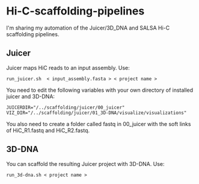 # Hi-C-scaffolding-pipelines
I'm sharing my automation of the Juicer/3D_DNA and SALSA Hi-C scaffolding pipelines.


## Juicer 

Juicer maps HiC reads to an input assembly. Use:  
  
  `run_juicer.sh  < input_assembly.fasta > < project name >`
  
You need to edit the following variables with your own directory of installed juicer and 3D-DNA:            

  `JUICERDIR="/../scaffolding/juicer/00_juicer"`           
  `VIZ_DIR="/../scaffolding/juicer/01_3D-DNA/visualize/visualizations"`      

You also need to create a folder called fastq in 00_juicer with the soft links of HiC_R1.fastq and HiC_R2.fastq.

## 3D-DNA
You can scaffold the resulting Juicer project with 3D-DNA. Use:        

  `run_3d-dna.sh < project name >`
 

